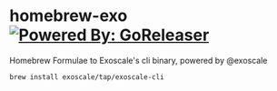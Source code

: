 # homebrew-exo [![Powered By: GoReleaser](https://img.shields.io/badge/powered%20by-goreleaser-green.svg?style=flat-square)](https://github.com/goreleaser)

Homebrew Formulae to Exoscale's cli binary, powered by @exoscale

```sh
brew install exoscale/tap/exoscale-cli
```
